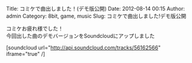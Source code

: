 Title: コミケで曲出しました！(デモ版公開)
Date: 2012-08-14 00:15
Author: admin
Category: 8bit, game, music
Slug: コミケで曲出しました!デモ版公開

コミケお疲れ様でした！  
今回出した曲のデモバージョンをSoundcloudにアップしました

[soundcloud url="http://api.soundcloud.com/tracks/56162566"
iframe="true" /]
